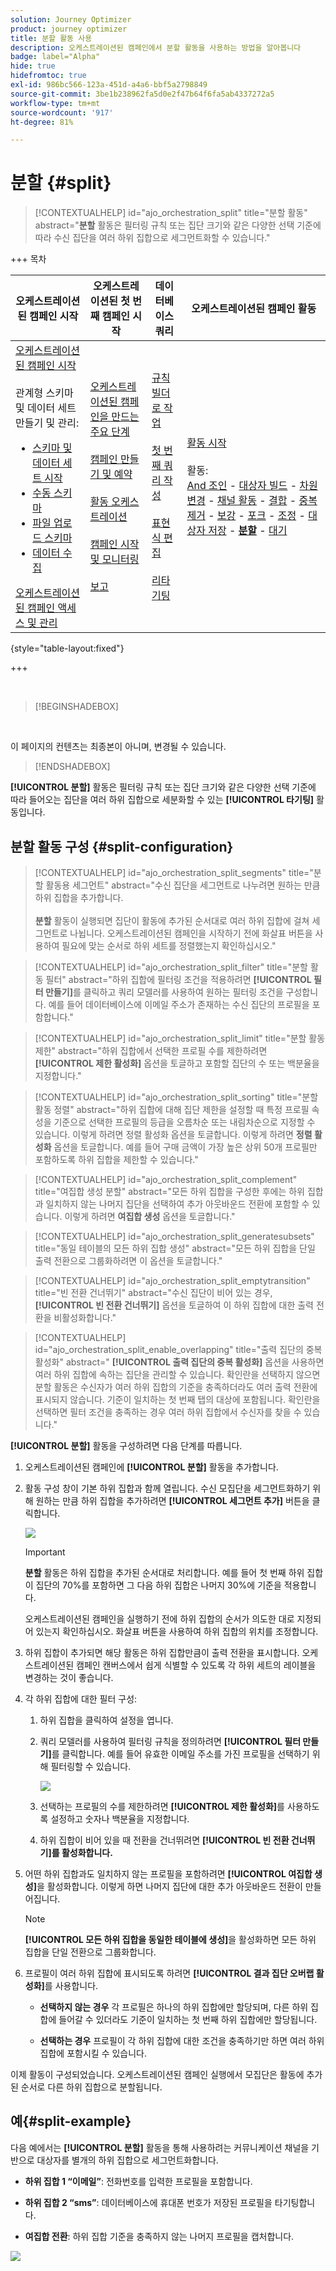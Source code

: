 ```yaml
---
solution: Journey Optimizer
product: journey optimizer
title: 분할 활동 사용
description: 오케스트레이션된 캠페인에서 분할 활동을 사용하는 방법을 알아봅니다
badge: label="Alpha"
hide: true
hidefromtoc: true
exl-id: 986bc566-123a-451d-a4a6-bbf5a2798849
source-git-commit: 3be1b238962fa5d0e2f47b64f6fa5ab4337272a5
workflow-type: tm+mt
source-wordcount: '917'
ht-degree: 81%

---
```


# 분할 {#split}

>[!CONTEXTUALHELP]
>id="ajo_orchestration_split"
>title="분할 활동"
>abstract="**분할** 활동은 필터링 규칙 또는 집단 크기와 같은 다양한 선택 기준에 따라 수신 집단을 여러 하위 집합으로 세그먼트화할 수 있습니다."


+++ 목차

| 오케스트레이션된 캠페인 시작 | 오케스트레이션된 첫 번째 캠페인 시작 | 데이터베이스 쿼리 | 오케스트레이션된 캠페인 활동 |
|---|---|---|---|
| [오케스트레이션된 캠페인 시작](../gs-orchestrated-campaigns.md)<br/><br/>관계형 스키마 및 데이터 세트 만들기 및 관리:</br> <ul><li>[스키마 및 데이터 세트 시작](../gs-schemas.md)</li><li>[수동 스키마](../manual-schema.md)</li><li>[파일 업로드 스키마](../file-upload-schema.md)</li><li>[데이터 수집](../ingest-data.md)</li></ul>[오케스트레이션된 캠페인 액세스 및 관리](../access-manage-orchestrated-campaigns.md) | [오케스트레이션된 캠페인을 만드는 주요 단계](../gs-campaign-creation.md)<br/><br/>[캠페인 만들기 및 예약](../create-orchestrated-campaign.md)<br/><br/>[활동 오케스트레이션](../orchestrate-activities.md)<br/><br/>[캠페인 시작 및 모니터링](../start-monitor-campaigns.md)<br/><br/>[보고](../reporting-campaigns.md) | [규칙 빌더로 작업](../orchestrated-rule-builder.md)<br/><br/>[첫 번째 쿼리 작성](../build-query.md)<br/><br/>[표현식 편집](../edit-expressions.md)<br/><br/>[리타기팅](../retarget.md) | [활동 시작](about-activities.md)<br/><br/>활동:<br/>[And 조인](and-join.md) - [대상자 빌드](build-audience.md) - [차원 변경](change-dimension.md) - [채널 활동](channels.md) - [결합](combine.md) - [중복 제거](deduplication.md) - [보강](enrichment.md) - [포크](fork.md) - [조정](reconciliation.md) - [대상자 저장](save-audience.md) - <b>[분할](split.md)</b> - [대기](wait.md) |

{style="table-layout:fixed"}

+++


<br/>

>[!BEGINSHADEBOX]

</br>

이 페이지의 컨텐츠는 최종본이 아니며, 변경될 수 있습니다.

>[!ENDSHADEBOX]

**[!UICONTROL 분할]** 활동은 필터링 규칙 또는 집단 크기와 같은 다양한 선택 기준에 따라 들어오는 집단을 여러 하위 집합으로 세분화할 수 있는 **[!UICONTROL 타기팅]** 활동입니다.

## 분할 활동 구성 {#split-configuration}

>[!CONTEXTUALHELP]
>id="ajo_orchestration_split_segments"
>title="분할 활동용 세그먼트"
>abstract="수신 집단을 세그먼트로 나누려면 원하는 만큼 하위 집합을 추가합니다.<br/></br>**분할** 활동이 실행되면 집단이 활동에 추가된 순서대로 여러 하위 집합에 걸쳐 세그먼트로 나뉩니다. 오케스트레이션된 캠페인을 시작하기 전에 화살표 버튼을 사용하여 필요에 맞는 순서로 하위 세트를 정렬했는지 확인하십시오."

>[!CONTEXTUALHELP]
>id="ajo_orchestration_split_filter"
>title="분할 활동 필터"
>abstract="하위 집합에 필터링 조건을 적용하려면 **[!UICONTROL 필터 만들기]**&#x200B;를 클릭하고 쿼리 모델러를 사용하여 원하는 필터링 조건을 구성합니다. 예를 들어 데이터베이스에 이메일 주소가 존재하는 수신 집단의 프로필을 포함합니다."

>[!CONTEXTUALHELP]
>id="ajo_orchestration_split_limit"
>title="분할 활동 제한"
>abstract="하위 집합에서 선택한 프로필 수를 제한하려면 **[!UICONTROL 제한 활성화]** 옵션을 토글하고 포함할 집단의 수 또는 백분율을 지정합니다."

>[!CONTEXTUALHELP]
>id="ajo_orchestration_split_sorting"
>title="분할 활동 정렬"
>abstract="하위 집합에 대해 집단 제한을 설정할 때 특정 프로필 속성을 기준으로 선택한 프로필의 등급을 오름차순 또는 내림차순으로 지정할 수 있습니다. 이렇게 하려면 정렬 활성화 옵션을 토글합니다. 이렇게 하려면 **정렬 활성화** 옵션을 토글합니다. 예를 들어 구매 금액이 가장 높은 상위 50개 프로필만 포함하도록 하위 집합을 제한할 수 있습니다."

>[!CONTEXTUALHELP]
>id="ajo_orchestration_split_complement"
>title="여집합 생성 분할"
>abstract="모든 하위 집합을 구성한 후에는 하위 집합과 일치하지 않는 나머지 집단을 선택하여 추가 아웃바운드 전환에 포함할 수 있습니다. 이렇게 하려면 **여집합 생성** 옵션을 토글합니다."

>[!CONTEXTUALHELP]
>id="ajo_orchestration_split_generatesubsets"
>title="동일 테이블의 모든 하위 집합 생성"
>abstract="모든 하위 집합을 단일 출력 전환으로 그룹화하려면 이 옵션을 토글합니다."

>[!CONTEXTUALHELP]
>id="ajo_orchestration_split_emptytransition"
>title="빈 전환 건너뛰기"
>abstract="수신 집단이 비어 있는 경우, **[!UICONTROL 빈 전환 건너뛰기]** 옵션을 토글하여 이 하위 집합에 대한 출력 전환을 비활성화합니다."

>[!CONTEXTUALHELP]
>id="ajo_orchestration_split_enable_overlapping"
>title="출력 집단의 중복 활성화"
>abstract=" **[!UICONTROL 출력 집단의 중복 활성화]** 옵션을 사용하면 여러 하위 집합에 속하는 집단을 관리할 수 있습니다. 확인란을 선택하지 않으면 분할 활동은 수신자가 여러 하위 집합의 기준을 충족하더라도 여러 출력 전환에 표시되지 않습니다. 기준이 일치하는 첫 번째 탭의 대상에 포함됩니다. 확인란을 선택하면 필터 조건을 충족하는 경우 여러 하위 집합에서 수신자를 찾을 수 있습니다."

**[!UICONTROL 분할]** 활동을 구성하려면 다음 단계를 따릅니다.

1. 오케스트레이션된 캠페인에 **[!UICONTROL 분할]** 활동을 추가합니다.

1. 활동 구성 창이 기본 하위 집합과 함께 열립니다. 수신 모집단을 세그먼트화하기 위해 원하는 만큼 하위 집합을 추가하려면 **[!UICONTROL 세그먼트 추가]** 버튼을 클릭합니다.

   ![](../assets/orchestrated-split-1.png)

   >[!IMPORTANT]
   >
   >**분할** 활동은 하위 집합을 추가된 순서대로 처리합니다. 예를 들어 첫 번째 하위 집합이 집단의 70%를 포함하면 그 다음 하위 집합은 나머지 30%에 기준을 적용합니다.
   >
   >오케스트레이션된 캠페인을 실행하기 전에 하위 집합의 순서가 의도한 대로 지정되어 있는지 확인하십시오. 화살표 버튼을 사용하여 하위 집합의 위치를 조정합니다.

1. 하위 집합이 추가되면 해당 활동은 하위 집합만큼이 출력 전환을 표시합니다. 오케스트레이션된 캠페인 캔버스에서 쉽게 식별할 수 있도록 각 하위 세트의 레이블을 변경하는 것이 좋습니다.

1. 각 하위 집합에 대한 필터 구성:

   1. 하위 집합을 클릭하여 설정을 엽니다.

   1. 쿼리 모델러를 사용하여 필터링 규칙을 정의하려면 **[!UICONTROL 필터 만들기]**&#x200B;를 클릭합니다. 예를 들어 유효한 이메일 주소를 가진 프로필을 선택하기 위해 필터링할 수 있습니다.

      ![](../assets/orchestrated-split-1.png)

   1. 선택하는 프로필의 수를 제한하려면 **[!UICONTROL 제한 활성화]**&#x200B;를 사용하도록 설정하고 숫자나 백분율을 지정합니다.

   1. 하위 집합이 비어 있을 때 전환을 건너뛰려면 **[!UICONTROL 빈 전환 건너뛰기]를 활성화합니다.**

1. 어떤 하위 집합과도 일치하지 않는 프로필을 포함하려면 **[!UICONTROL 여집합 생성]**&#x200B;을 활성화합니다. 이렇게 하면 나머지 집단에 대한 추가 아웃바운드 전환이 만들어집니다.

   >[!NOTE]
   >
   >**[!UICONTROL 모든 하위 집합을 동일한 테이블에 생성]**&#x200B;을 활성화하면 모든 하위 집합을 단일 전환으로 그룹화합니다.

1. 프로필이 여러 하위 집합에 표시되도록 하려면 **[!UICONTROL 결과 집단 오버랩 활성화]**&#x200B;를 사용합니다.

   * **선택하지 않는 경우** 각 프로필은 하나의 하위 집합에만 할당되며, 다른 하위 집합에 들어갈 수 있더라도 기준이 일치하는 첫 번째 하위 집합에만 할당됩니다.

   * **선택하는 경우** 프로필이 각 하위 집합에 대한 조건을 충족하기만 하면 여러 하위 집합에 포함시킬 수 있습니다.

이제 활동이 구성되었습니다. 오케스트레이션된 캠페인 실행에서 모집단은 활동에 추가된 순서로 다른 하위 집합으로 분할됩니다.

## 예{#split-example}

다음 예에서는 **[!UICONTROL 분할]** 활동을 통해 사용하려는 커뮤니케이션 채널을 기반으로 대상자를 별개의 하위 집합으로 세그먼트화합니다.

* **하위 집합 1 “이메일”**: 전화번호를 입력한 프로필을 포함합니다.

* **하위 집합 2 “sms”**: 데이터베이스에 휴대폰 번호가 저장된 프로필을 타기팅합니다.

* **여집합 전환**: 하위 집합 기준을 충족하지 않는 나머지 프로필을 캡처합니다.

![](../assets/orchestrated-split-3.png)
